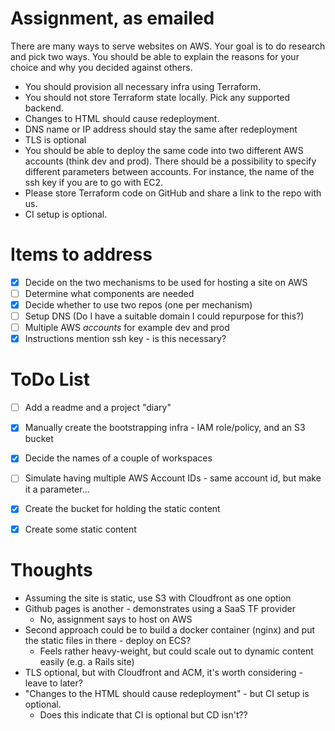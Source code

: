 # Assignment, as emailed

There are many ways to serve websites on AWS. Your goal is to do research and pick two ways. You should be able to explain the reasons for your choice and why you decided against others.

* You should provision all necessary infra using Terraform.
* You should not store Terraform state locally. Pick any supported backend.
* Changes to HTML should cause redeployment.
* DNS name or IP address should stay the same after redeployment
* TLS is optional
* You should be able to deploy the same code into two different AWS accounts (think dev and prod). There should be a possibility to specify different parameters between accounts. For instance, the name of the ssh key if you are to go with EC2.
* Please store Terraform code on GitHub and share a link to the repo with us.
* CI setup is optional.

# Items to address
- [x] Decide on the two mechanisms to be used for hosting a site on AWS
- [ ] Determine what components are needed
- [x] Decide whether to use two repos (one per mechanism)
- [ ] Setup DNS (Do I have a suitable domain I could repurpose for this?)
- [ ] Multiple AWS _accounts_ for example dev and prod
- [x] Instructions mention ssh key - is this necessary?

# ToDo List
- [ ] Add a readme and a project "diary"
- [x] Manually create the bootstrapping infra - IAM role/policy, and an S3 bucket
- [x] Decide the names of a couple of workspaces
- [ ] Simulate having multiple AWS Account IDs - same account id, but make it a parameter...
- [x] Create the bucket for holding the static content
- [x] Create some static content


# Thoughts
* Assuming the site is static, use S3 with Cloudfront as one option
* Github pages is another - demonstrates using a SaaS TF provider
  - No, assignment says to host on AWS
* Second approach could be to build a docker container (nginx) and put the static files in there - deploy on ECS?
  - Feels rather heavy-weight, but could scale out to dynamic content easily (e.g. a Rails site)
* TLS optional, but with Cloudfront and ACM, it's worth considering - leave to later?
* "Changes to the HTML should cause redeployment" - but CI setup is optional. 
  - Does this indicate that CI is optional but CD isn't??


